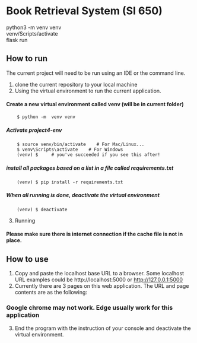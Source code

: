 # Book Retrieval System (SI 650)
python3 -m venv venv <br>
venv/Scripts/activate <br>
flask run

## How to run
The current project will need to be run using an IDE or the command line.
1. clone the current repository to your local machine
2. Using the virtual environment to run the current application.

#### Create a new virtual environment called venv (will be in current folder)
        $ python -m  venv venv
    
##### Activate project4-env
        $ source venv/bin/activate    # For Mac/Linux...
        $ venv\Scripts\activate    # For Windows
        (venv) $     # you've succeeded if you see this after!
        
##### install all packages based on a list in a file called requirements.txt
        (venv) $ pip install -r requirements.txt
        
##### When all running is done, deactivate the virtual environment
        (venv) $ deactivate
3. Running
#### Please make sure there is internet connection if the cache file is not in place.


## How to use
1. Copy and paste the localhost base URL to a browser. Some localhost URL examples could be http://localhost:5000 or http://127.0.0.1:5000
2. Currently there are 3 pages on this web application. The URL and page contents are as the following:

### Google chrome may not work. Edge usually work for this application
3. End the program with the instruction of your console and deactivate the virtual environment.

